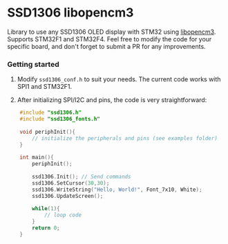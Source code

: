 # SSD1306 libopencm3

Library to use any SSD1306 OLED display with STM32 using [libopencm3](https://github.com/libopencm3/libopencm3). \
Supports STM32F1 and STM32F4. Feel free to modify the code for your specific board, and don't forget to submit a PR for any improvements.

### Getting started
1. Modify `ssd1306_conf.h` to suit your needs. The current code works with SPI1 and STM32F1.

2. After initializing SPI/I2C and pins, the code is very straightforward:

```c
	#include "ssd1306.h"
	#include "ssd1306_fonts.h"
	
	void periphInit(){ 
		// initialize the peripherals and pins (see examples folder)
	}
	
	int main(){
		periphInit();
		
		ssd1306.Init(); // Send commands 
		ssd1306.SetCursor(30,30);
		ssd1306.WriteString("Hello, World!", Font_7x10, White);
		ssd1306.UpdateScreen();
		
		while(1){
			// loop code
		}
		return 0;
	}
